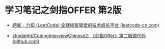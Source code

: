 # 学习笔记之剑指OFFER 第2版

* [题库 - 力扣 (LeetCode) 全球极客挚爱的技术成长平台 (leetcode-cn.com)](https://leetcode-cn.com/problemset/all/)

* [zhedahht/CodingInterviewChinese2: 《剑指Offer》第二版源代码 (github.com)](https://github.com/zhedahht/CodingInterviewChinese2)
